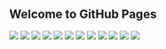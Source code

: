 ## Welcome to GitHub Pages

![](./img/zhifubao.png)
![](./img/0530.jpeg)
![](./img/beforeCreate.png)
![](./img/created.png)
![](./img/beforeMount.png)
![](./img/mounted1.png)
![](./img/mounted2.png)
![](./img/beforeUpdate.png)
![](./img/updated1.png)
![](./img/updated2.png)
![](./img/mongodb1.png)
![](./img/mongodb2.png)